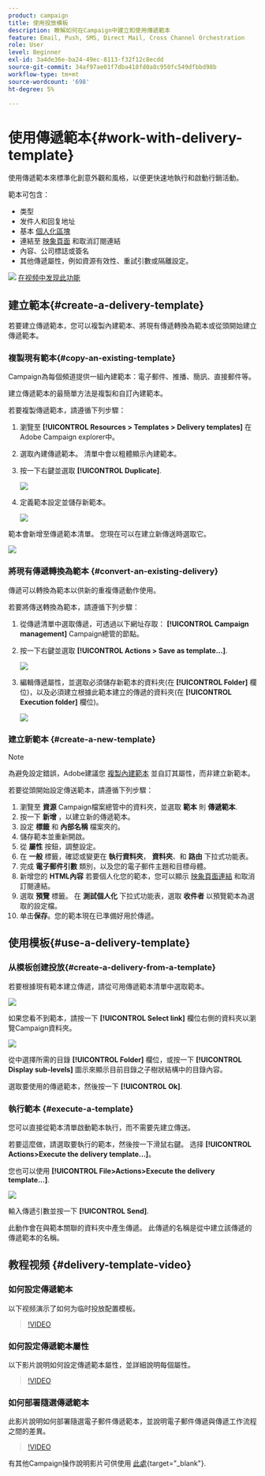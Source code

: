 ```yaml
---
product: campaign
title: 使用投放模板
description: 瞭解如何在Campaign中建立和使用傳遞範本
feature: Email, Push, SMS, Direct Mail, Cross Channel Orchestration
role: User
level: Beginner
exl-id: 3a4de36e-ba24-49ec-8113-f32f12c8ecdd
source-git-commit: 34af97ae01f7dba418fd0a8c950fc549dfbbd98b
workflow-type: tm+mt
source-wordcount: '698'
ht-degree: 5%

---
```


# 使用傳遞範本{#work-with-delivery-template}

使用傳遞範本來標準化創意外觀和風格，以便更快速地執行和啟動行銷活動。

範本可包含：

* 类型
* 发件人和回复地址
* 基本 [個人化區塊](../send/personalization-blocks.md)
* 連結至 [映象頁面](../send/mirror-page.md) 和取消訂閱連結
* 內容、公司標誌或簽名
* 其他傳遞屬性，例如資源有效性、重試引數或隔離設定。

![](assets/do-not-localize/how-to-video.png) [在视频中发现此功能](#delivery-template-video)


## 建立範本{#create-a-delivery-template}

若要建立傳遞範本，您可以複製內建範本、將現有傳遞轉換為範本或從頭開始建立傳遞範本。

### 複製現有範本{#copy-an-existing-template}

Campaign為每個頻道提供一組內建範本：電子郵件、推播、簡訊、直接郵件等。

建立傳遞範本的最簡單方法是複製和自訂內建範本。

若要複製傳遞範本，請遵循下列步驟：

1. 瀏覽至 **[!UICONTROL Resources > Templates > Delivery templates]** 在Adobe Campaign explorer中。
1. 選取內建傳遞範本。 清單中會以粗體顯示內建範本。
1. 按一下右鍵並選取 **[!UICONTROL Duplicate]**.

   ![](assets/duplicate-built-in-template.png)

1. 定義範本設定並儲存新範本。

   ![](assets/delivery-template-new.png)

範本會新增至傳遞範本清單。 您現在可以在建立新傳送時選取它。

![](assets/select-the-new-template.png)

### 將現有傳遞轉換為範本 {#convert-an-existing-delivery}

傳遞可以轉換為範本以供新的重複傳遞動作使用。

若要將傳送轉換為範本，請遵循下列步驟：

1. 從傳遞清單中選取傳遞，可透過以下網址存取： **[!UICONTROL Campaign management]** Campaign總管的節點。

1. 按一下右鍵並選取 **[!UICONTROL Actions > Save as template...]**.

   ![](assets/save-as-template.png)

1. 編輯傳遞屬性，並選取必須儲存新範本的資料夾(在 **[!UICONTROL Folder]** 欄位)，以及必須建立根據此範本建立的傳遞的資料夾(在 **[!UICONTROL Execution folder]** 欄位)。

   ![](assets/template-select-folders.png)

### 建立新範本 {#create-a-new-template}

>[!NOTE]
>
>為避免設定錯誤，Adobe建議您 [複製內建範本](#copy-an-existing-template) 並自訂其屬性，而非建立新範本。

若要從頭開始設定傳送範本，請遵循下列步驟：

1. 瀏覽至 **資源** Campaign檔案總管中的資料夾，並選取 **範本** 則 **傳遞範本**.
1. 按一下 **新增** ，以建立新的傳遞範本。
1. 設定 **標籤** 和 **內部名稱** 檔案夾的。
1. 儲存範本並重新開啟。
1. 從 **屬性** 按鈕，調整設定。
1. 在 **一般** 標籤，確認或變更在 **執行資料夾**， **資料夾**、和 **路由** 下拉式功能表。
1. 完成 **電子郵件引數** 類別，以及您的電子郵件主題和目標母體。
1. 新增您的 **HTML內容** 若要個人化您的範本，您可以顯示 [映象頁面連結](../send/mirror-page.md) 和取消訂閱連結。
1. 選取 **預覽** 標籤。 在 **測試個人化** 下拉式功能表，選取 **收件者** 以預覽範本為選取的設定檔。
1. 单击&#x200B;**保存**。您的範本現在已準備好用於傳遞。


## 使用模板{#use-a-delivery-template}

### 从模板创建投放{#create-a-delivery-from-a-template}

若要根據現有範本建立傳遞，請從可用傳遞範本清單中選取範本。

![](assets/select-the-new-template.png)

如果您看不到範本，請按一下 **[!UICONTROL Select link]** 欄位右側的資料夾以瀏覽Campaign資料夾。

![](assets/browse-templates.png)

從中選擇所需的目錄 **[!UICONTROL Folder]** 欄位，或按一下 **[!UICONTROL Display sub-levels]** 圖示來顯示目前目錄之子樹狀結構中的目錄內容。

選取要使用的傳遞範本，然後按一下 **[!UICONTROL Ok]**.

### 執行範本 {#execute-a-template}

您可以直接從範本清單啟動範本執行，而不需要先建立傳送。

若要這麼做，請選取要執行的範本，然後按一下滑鼠右鍵。 选择 **[!UICONTROL Actions>Execute the delivery template...]**。

您也可以使用 **[!UICONTROL File>Actions>Execute the delivery template...]**.

![](assets/execute-delivery-template.png)

輸入傳遞引數並按一下 **[!UICONTROL Send]**.

此動作會在與範本關聯的資料夾中產生傳遞。 此傳遞的名稱是從中建立該傳遞的傳遞範本的名稱。


## 教程视频 {#delivery-template-video}

### 如何設定傳遞範本

以下视频演示了如何为临时投放配置模板。

>[!VIDEO](https://video.tv.adobe.com/v/342082?quality=12)

### 如何設定傳遞範本屬性

以下影片說明如何設定傳遞範本屬性，並詳細說明每個屬性。

>[!VIDEO](https://video.tv.adobe.com/v/338969?quality=12)

### 如何部署隨選傳遞範本

此影片說明如何部署隨選電子郵件傳遞範本，並說明電子郵件傳遞與傳遞工作流程之間的差異。

>[!VIDEO](https://video.tv.adobe.com/v/338965?quality=12)

有其他Campaign操作說明影片可供使用 [此處](https://experienceleague.adobe.com/docs/campaign-learn/tutorials/getting-started/introduction-to-adobe-campaign.html){target="_blank"}.
